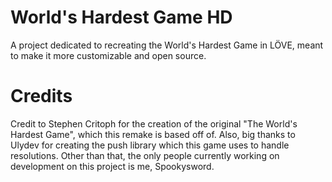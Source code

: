 # World's Hardest Game HD
A project dedicated to recreating the World's Hardest Game in LÖVE, meant to make it more customizable and open source.

# Credits
Credit to Stephen Critoph for the creation of the original "The World's Hardest Game", which this remake is based off of. Also, big thanks to Ulydev for creating the push library which this game uses to handle resolutions. Other than that, the only people currently working on development on this project is me, Spookysword.
